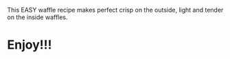 This EASY waffle recipe makes perfect crisp on the outside, light and tender on the inside waffles.

# Enjoy!!!